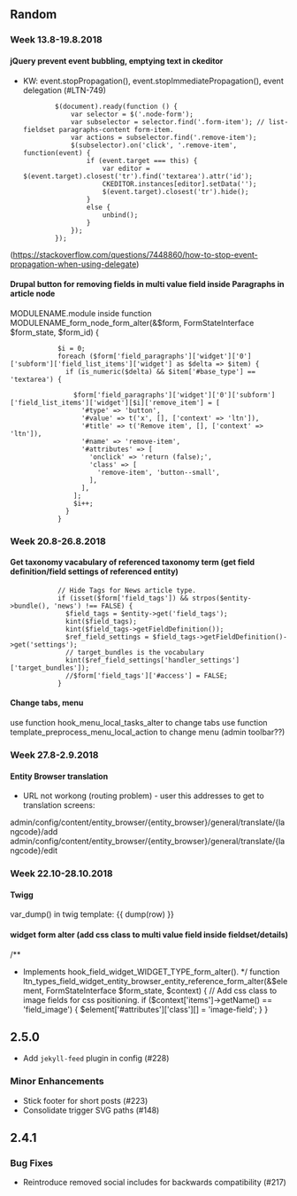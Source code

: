 
## Random

### Week 13.8-19.8.2018
#### jQuery prevent event bubbling, emptying text in ckeditor 

  * KW: event.stopPropagation(), event.stopImmediatePropagation(), event delegation (#LTN-749)


                $(document).ready(function () {
                    var selector = $('.node-form');
                    var subselector = selector.find('.form-item'); // list-fieldset paragraphs-content form-item.
                    var actions = subselector.find('.remove-item');
                    $(subselector).on('click', '.remove-item', function(event) {
                        if (event.target === this) {
                            var editor = $(event.target).closest('tr').find('textarea').attr('id');
                            CKEDITOR.instances[editor].setData('');
                            $(event.target).closest('tr').hide();
                        }
                        else {
                            unbind();
                        }
                    });
                });

(https://stackoverflow.com/questions/7448860/how-to-stop-event-propagation-when-using-delegate)                


#### Drupal button for removing fields in multi value field inside Paragraphs in article node

MODULENAME.module inside function MODULENAME_form_node_form_alter(&$form, FormStateInterface $form_state, $form_id) {

                $i = 0;
                foreach ($form['field_paragraphs']['widget']['0']['subform']['field_list_items']['widget'] as $delta => $item) {
                  if (is_numeric($delta) && $item['#base_type'] == 'textarea') {

                    $form['field_paragraphs']['widget']['0']['subform']['field_list_items']['widget'][$i]['remove_item'] = [
                      '#type' => 'button',
                      '#value' => t('x', [], ['context' => 'ltn']),
                      '#title' => t('Remove item', [], ['context' => 'ltn']),
                      '#name' => 'remove-item',
                      '#attributes' => [
                        'onclick' => 'return (false);',
                        'class' => [
                          'remove-item', 'button--small',
                        ],
                      ],
                    ];
                    $i++;
                  }
                }

### Week 20.8-26.8.2018

#### Get taxonomy vacabulary of referenced taxonomy term (get field definition/field settings of referenced entity)

                // Hide Tags for News article type.
                if (isset($form['field_tags']) && strpos($entity->bundle(), 'news') !== FALSE) {
                  $field_tags = $entity->get('field_tags');
                  kint($field_tags);
                  kint($field_tags->getFieldDefinition());
                  $ref_field_settings = $field_tags->getFieldDefinition()->get('settings');
                  // target_bundles is the vocabulary
                  kint($ref_field_settings['handler_settings']['target_bundles']);
                  //$form['field_tags']['#access'] = FALSE;
                }



#### Change tabs, menu

use function hook_menu_local_tasks_alter to change tabs
use function template_preprocess_menu_local_action to change menu (admin toolbar??)


### Week 27.8-2.9.2018

#### Entity Browser translation

* URL not workong (routing problem) - user this addresses to get to translation screens:

admin/config/content/entity_browser/{entity_browser}/general/translate/{langcode}/add
admin/config/content/entity_browser/{entity_browser}/general/translate/{langcode}/edit

### Week 22.10-28.10.2018

#### Twigg

var_dump() in twig template:  {{ dump(row) }}


#### widget form alter (add css class to multi value field inside fieldset/details)

/**
 * Implements hook_field_widget_WIDGET_TYPE_form_alter().
 */
function ltn_types_field_widget_entity_browser_entity_reference_form_alter(&$element, FormStateInterface $form_state, $context) {
  // Add css class to image fields for css positioning.
  if ($context['items']->getName() == 'field_image') {
    $element['#attributes']['class'][] = 'image-field';
  }
}



## 2.5.0

  * Add `jekyll-feed` plugin in config (#228)

### Minor Enhancements

  * Stick footer for short posts (#223)
  * Consolidate trigger SVG paths (#148)

## 2.4.1

### Bug Fixes

  * Reintroduce removed social includes for backwards compatibility (#217)
